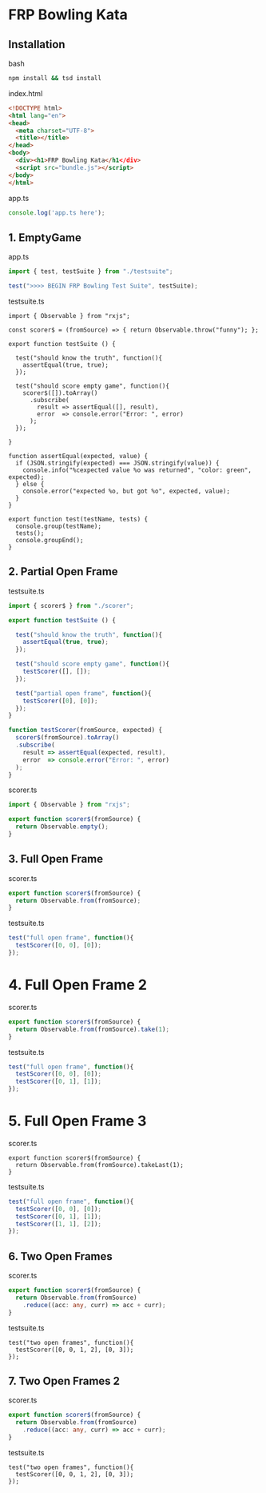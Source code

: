 # FRP Bowling Kata

## Installation

bash
```bash
npm install && tsd install
```

index.html
```html
<!DOCTYPE html>
<html lang="en">
<head>
  <meta charset="UTF-8">
  <title></title>
</head>
<body>
  <div><h1>FRP Bowling Kata</h1</div>
  <script src="bundle.js"></script>
</body>
</html>
```


app.ts
```typescript
console.log('app.ts here');
```

## 1. EmptyGame

app.ts
```typescript
import { test, testSuite } from "./testsuite";

test(">>>> BEGIN FRP Bowling Test Suite", testSuite);
```

testsuite.ts
```
import { Observable } from "rxjs";

const scorer$ = (fromSource) => { return Observable.throw("funny"); };

export function testSuite () {

  test("should know the truth", function(){
    assertEqual(true, true);
  });

  test("should score empty game", function(){
    scorer$([]).toArray()
      .subscribe(
        result => assertEqual([], result),
        error  => console.error("Error: ", error)
      );
  });

}

function assertEqual(expected, value) {
  if (JSON.stringify(expected) === JSON.stringify(value)) {
    console.info("%cexpected value %o was returned", "color: green", expected);
  } else {
    console.error("expected %o, but got %o", expected, value);
  }
}

export function test(testName, tests) {
  console.group(testName);
  tests();
  console.groupEnd();
}
```

## 2. Partial Open Frame

testsuite.ts
```typescript
import { scorer$ } from "./scorer";

export function testSuite () {

  test("should know the truth", function(){
    assertEqual(true, true);
  });

  test("should score empty game", function(){
    testScorer([], []);
  });

  test("partial open frame", function(){
    testScorer([0], [0]);
  });
}

function testScorer(fromSource, expected) {
  scorer$(fromSource).toArray()
  .subscribe(
    result => assertEqual(expected, result),
    error  => console.error("Error: ", error)
  );
}
```

scorer.ts
```typescript
import { Observable } from "rxjs";

export function scorer$(fromSource) {
  return Observable.empty();
}
```

## 3. Full Open Frame

scorer.ts
```typescript
export function scorer$(fromSource) {
  return Observable.from(fromSource);
}
```

testsuite.ts
```typescript
test("full open frame", function(){
  testScorer([0, 0], [0]);
});
```

# 4. Full Open Frame 2
scorer.ts
```typescript
export function scorer$(fromSource) {
  return Observable.from(fromSource).take(1);
}
```

testsuite.ts
```typescript
test("full open frame", function(){
  testScorer([0, 0], [0]);
  testScorer([0, 1], [1]);
});
```

# 5. Full Open Frame 3

scorer.ts
```typecript
export function scorer$(fromSource) {
  return Observable.from(fromSource).takeLast(1);
}
```

testsuite.ts
```typescript
test("full open frame", function(){
  testScorer([0, 0], [0]);
  testScorer([0, 1], [1]);
  testScorer([1, 1], [2]);
});
```
## 6. Two Open Frames

scorer.ts
```typescript
export function scorer$(fromSource) {
  return Observable.from(fromSource)
    .reduce((acc: any, curr) => acc + curr);
}
```

testsuite.ts
```typecript
test("two open frames", function(){
  testScorer([0, 0, 1, 2], [0, 3]);
});
```

## 7. Two Open Frames 2


scorer.ts
```typescript
export function scorer$(fromSource) {
  return Observable.from(fromSource)
    .reduce((acc: any, curr) => acc + curr);
}
```

testsuite.ts
```typecript
test("two open frames", function(){
  testScorer([0, 0, 1, 2], [0, 3]);
});
```

